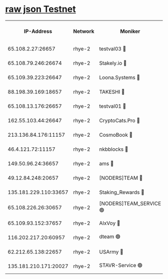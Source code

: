 
[raw json Testnet](https://rpc-check.quickt.stavr.tech/quickt/rpc-quickt-result.json)
=


<table><tr><th>IP-Address</th><th>Network</th><th>Moniker</th><th>Latest Block Height</th><th>Earliest Block Height</th><th>Catching Up</th><th>Tx Index</th><th>Voting Power</th><th>Scan Time</th></tr><tr><td>65.108.2.27:26657</td><td>rhye-2</td><td>testval03 🔴</td><td>1240791</td><td>1</td><td>False</td><td>on</td><td>11002050</td><td>2024-03-14T01:45:40.481425546UTC</td></tr><tr><td>65.108.79.246:26674</td><td>rhye-2</td><td>Stakely.io 🔴</td><td>1240791</td><td>1</td><td>False</td><td>on</td><td>10010</td><td>2024-03-14T01:45:40.825396850UTC</td></tr><tr><td>65.109.39.223:26647</td><td>rhye-2</td><td>Loona.Systems 🔴</td><td>1240792</td><td>1</td><td>False</td><td>off</td><td>86949</td><td>2024-03-14T01:45:45.846510666UTC</td></tr><tr><td>88.198.39.169:18657</td><td>rhye-2</td><td>TAKESHI 🔴</td><td>1240792</td><td>1</td><td>False</td><td>off</td><td>40542</td><td>2024-03-14T01:45:46.416772447UTC</td></tr><tr><td>65.108.13.176:26657</td><td>rhye-2</td><td>testval01 🔴</td><td>1240792</td><td>1</td><td>False</td><td>on</td><td>13082010</td><td>2024-03-14T01:45:47.088013061UTC</td></tr><tr><td>162.55.103.44:26647</td><td>rhye-2</td><td>CryptoCats.Pro 🔴</td><td>1240798</td><td>1</td><td>False</td><td>off</td><td>9999</td><td>2024-03-14T01:46:17.083533869UTC</td></tr><tr><td>213.136.84.176:11157</td><td>rhye-2</td><td>CosmoBook 🔴</td><td>1240797</td><td>65301</td><td>False</td><td>off</td><td>1520417</td><td>2024-03-14T01:46:10.729869672UTC</td></tr><tr><td>46.4.121.72:11157</td><td>rhye-2</td><td>nkbblocks 🔴</td><td>1240790</td><td>70101</td><td>False</td><td>off</td><td>81084</td><td>2024-03-14T01:45:33.273343985UTC</td></tr><tr><td>149.50.96.24:36657</td><td>rhye-2</td><td>ams 🔴</td><td>1240795</td><td>133501</td><td>False</td><td>on</td><td>10732</td><td>2024-03-14T01:46:02.252761929UTC</td></tr><tr><td>49.12.84.248:20657</td><td>rhye-2</td><td>[NODERS]TEAM 🔴</td><td>1240795</td><td>146001</td><td>False</td><td>on</td><td>59690</td><td>2024-03-14T01:45:59.886170608UTC</td></tr><tr><td>135.181.229.110:33657</td><td>rhye-2</td><td>Staking_Rewards 🔴</td><td>1240792</td><td>149101</td><td>False</td><td>on</td><td>9900</td><td>2024-03-14T01:45:46.170505478UTC</td></tr><tr><td>65.108.226.26:30657</td><td>rhye-2</td><td>[NODERS]TEAM_SERVICE 🟢</td><td>1240792</td><td>241501</td><td>False</td><td>on</td><td>0</td><td>2024-03-14T01:45:46.744003165UTC</td></tr><tr><td>65.109.93.152:37657</td><td>rhye-2</td><td>AlxVoy 🔴</td><td>1240791</td><td>315173</td><td>False</td><td>on</td><td>150351</td><td>2024-03-14T01:45:37.719314827UTC</td></tr><tr><td>116.202.217.20:60957</td><td>rhye-2</td><td>dteam 🟢</td><td>1240792</td><td>421794</td><td>False</td><td>on</td><td>0</td><td>2024-03-14T01:45:43.472535220UTC</td></tr><tr><td>62.212.65.138:22657</td><td>rhye-2</td><td>USArmy 🔴</td><td>1129000</td><td>1102501</td><td>False</td><td>on</td><td>58774</td><td>2024-03-14T01:45:40.110468600UTC</td></tr><tr><td>135.181.210.171:20027</td><td>rhye-2</td><td>STAVR-Service 🟢</td><td>1240794</td><td>1240501</td><td>False</td><td>on</td><td>0</td><td>2024-03-14T01:45:57.577975034UTC</td></tr></table>